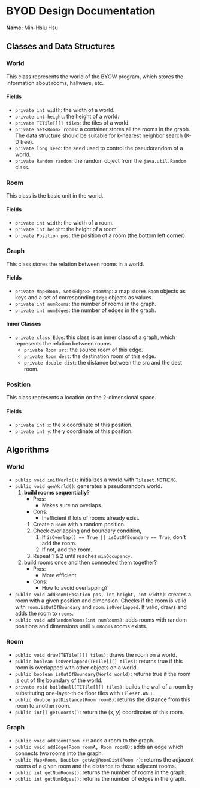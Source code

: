 # BYOD Design Documentation

**Name**: Min-Hsiu Hsu

## Classes and Data Structures

### World
This class represents the world of the BYOW program, which stores the information about rooms, hallways, etc.

#### Fields
- `private int width`: the width of a world.
- `private int height`: the height of a world.
- `private TETile[][] tiles`: the tiles of a world.
- `private Set<Room> rooms`: a container stores all the rooms in the graph. The data structure should be suitable for k-nearest neighbor search (K-D tree). 
- `private long seed`: the seed used to control the pseudorandom of a world.
- `private Random random`: the random object from the `java.util.Random` class.

### Room
This class is the basic unit in the world.

#### Fields
- `private int width`: the width of a room.
- `private int height`: the height of a room.
- `private Position pos`: the position of a room (the bottom left corner).

### Graph
This class stores the relation between rooms in a world.

#### Fields
- `private Map<Room, Set<Edge>> roomMap`: a map stores `Room` objects as keys and a set of corresponding `Edge` objects as values.
- `private int numRooms`: the number of rooms in the graph.
- `private int numEdges`: the number of edges in the graph.

#### Inner Classes
- `private class Edge`: this class is an inner class of a graph, which represents the relation between rooms.
  - `private Room src`: the source room of this edge.
  - `private Room dest`: the destination room of this edge.
  - `private double dist`: the distance between the src and the dest room.

### Position
This class represents a location on the 2-dimensional space.

#### Fields
- `private int x`: the x coordinate of this position.
- `private int y`: the y coordinate of this position.

## Algorithms

### World

- `public void initWorld()`: initializes a world with `Tileset.NOTHING`.
- `public void genWorld()`: generates a pseudorandom world.
  1. **build rooms sequentially**?
     - Pros:
       - Makes sure no overlaps.
     - Cons:
       - Inefficient if lots of rooms already exist.
     1. Create a `Room` with a random position.
     2. Check overlapping and boundary condition,
        1. If `isOverlap() == True || isOutOfBoundary == True`, don't add the room. 
        2. If not, add the room.
     3. Repeat 1 & 2 until reaches `minOccupancy`. 
  2. build rooms once and then connected them together?
     - Pros:
       - More efficient
     - Cons:
       - How to avoid overlapping?
- `public void addRoom(Position pos, int height, int width)`: creates a room with a given position and dimension. Checks if the room is valid with `room.isOutOfBoundary` and `room.isOverlapped`. If valid, draws and adds the room to `rooms`. 
- `public void addRandomRooms(int numRooms)`: adds rooms with random positions and dimensions until `numRooms` rooms exists.

### Room
- `public void draw(TETile[][] tiles)`: draws the room on a world.
- `public boolean isOverlapped(TETile[][] tiles)`: returns true if this room is overlapped with other objects on a world.
- `public boolean isOutOfBoundary(World world)`: returns true if the room is out of the boundary of the world.
- `private void buildWall(TETile[][] tiles)`: builds the wall of a room by substituting one-layer-thick floor tiles with `Tileset.WALL`. 
- `public double getDistance(Room roomB)`: returns the distance from this room to another room.
- `public int[] getCoords()`: return the (x, y) coordinates of this room.

### Graph
- `public void addRoom(Room r)`: adds a room to the graph.
- `public void addEdge(Room roomA, Room roomB)`: adds an edge which connects two rooms into the graph.
- `public Map<Room, Double> getAdjRoomDist(Room r)`: returns the adjacent rooms of a given room and the distance to those adjacent rooms.
- `public int getNumRooms()`: returns the number of rooms in the graph.
- `public int getNumEdges()`: returns the number of edges in the graph.

